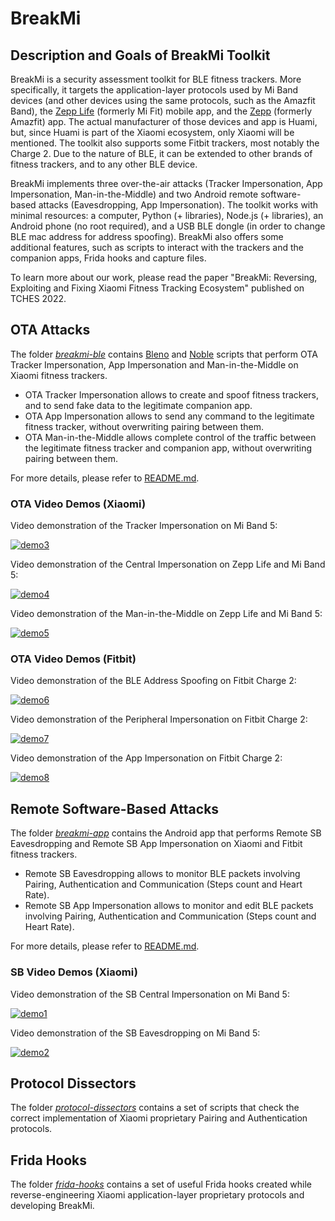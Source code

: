 # BreakMi

## Description and Goals of BreakMi Toolkit

BreakMi is a security assessment toolkit for BLE fitness trackers. More specifically, it targets the application-layer protocols used by Mi Band devices (and other devices using the same protocols, such as the Amazfit Band), the [Zepp Life](https://play.google.com/store/apps/details?id=com.xiaomi.hm.health) (formerly Mi Fit) mobile app, and the [Zepp](https://play.google.com/store/apps/details?id=com.huami.watch.hmwatchmanager) (formerly Amazfit) app. The actual manufacturer of those devices and app is Huami, but, since Huami is part of the Xiaomi ecosystem, only Xiaomi will be mentioned. The toolkit also supports some Fitbit trackers, most notably the Charge 2. Due to the nature of BLE, it can be extended to other brands of fitness trackers, and to any other BLE device.

BreakMi implements three over-the-air attacks (Tracker Impersonation, App Impersonation, Man-in-the-Middle) and two Android remote software-based attacks (Eavesdropping, App Impersonation). The toolkit works with minimal resources: a computer, Python (+ libraries), Node.js (+ libraries), an Android phone (no root required), and a USB BLE dongle (in order to change BLE mac address for address spoofing). BreakMi also offers some additional features, such as scripts to interact with the trackers and the companion apps, Frida hooks and capture files.

To learn more about our work, please read the paper "BreakMi: Reversing, Exploiting and Fixing Xiaomi Fitness Tracking Ecosystem" published on TCHES 2022.

## OTA Attacks

The folder [*breakmi-ble*](https://github.com/Skiti/BreakMi/blob/main/breakmi-ble) contains [Bleno](https://github.com/noble/bleno) and [Noble](https://github.com/noble/noble) scripts that perform OTA Tracker Impersonation, App Impersonation and Man-in-the-Middle on Xiaomi fitness trackers.

* OTA Tracker Impersonation allows to create and spoof fitness trackers, and to send fake data to the legitimate companion app.
* OTA App Impersonation allows to send any command to the legitimate fitness tracker, without overwriting pairing between them.
* OTA Man-in-the-Middle allows complete control of the traffic between the legitimate fitness tracker and companion app, without overwriting pairing between them.

For more details, please refer to [README.md](https://github.com/Skiti/BreakMi/blob/main/breakmi-ble/README.md).

### OTA Video Demos (Xiaomi)

Video demonstration of the Tracker Impersonation on Mi Band 5:

[![demo3](http://img.youtube.com/vi/wBRDpL5WVsw/0.jpg)](http://www.youtube.com/watch?v=wBRDpL5WVsw)

Video demonstration of the Central Impersonation on Zepp Life and Mi Band 5:

[![demo4](http://img.youtube.com/vi/3728qE_WOt8/0.jpg)](http://www.youtube.com/watch?v=3728qE_WOt8)

Video demonstration of the Man-in-the-Middle on Zepp Life and Mi Band 5:

[![demo5](http://img.youtube.com/vi/bUaY1kW6J7A/0.jpg)](http://www.youtube.com/watch?v=bUaY1kW6J7A)

### OTA Video Demos (Fitbit)

Video demonstration of the BLE Address Spoofing on Fitbit Charge 2:

[![demo6](http://img.youtube.com/vi/_f5I8_xmTzs/0.jpg)](https://youtu.be/_f5I8_xmTzs)

Video demonstration of the Peripheral Impersonation on Fitbit Charge 2:

[![demo7](http://img.youtube.com/vi/-EzbmsfTOSU/0.jpg)](https://youtu.be/-EzbmsfTOSU)

Video demonstration of the App Impersonation on Fitbit Charge 2:

[![demo8](http://img.youtube.com/vi/pYcxr5NyOSI/0.jpg)](https://youtu.be/pYcxr5NyOSI)

## Remote Software-Based Attacks

The folder [*breakmi-app*](https://github.com/Skiti/BreakMi/blob/main/breakmi-app) contains the Android app that performs Remote SB Eavesdropping and Remote SB App Impersonation on Xiaomi and Fitbit fitness trackers.

* Remote SB Eavesdropping allows to monitor BLE packets involving Pairing, Authentication and Communication (Steps count and Heart Rate).
* Remote SB App Impersonation allows to monitor and edit BLE packets involving Pairing, Authentication and Communication (Steps count and Heart Rate).

For more details, please refer to [README.md](https://github.com/Skiti/BreakMi/blob/main/breakmi-app/README.md).

### SB Video Demos (Xiaomi)

Video demonstration of the SB Central Impersonation on Mi Band 5:

[![demo1](http://img.youtube.com/vi/EWrDKHXjnJw/0.jpg)](http://www.youtube.com/watch?v=EWrDKHXjnJw)

Video demonstration of the SB Eavesdropping on Mi Band 5:

[![demo2](http://img.youtube.com/vi/Hqcz2PmP7JI/0.jpg)](http://www.youtube.com/watch?v=Hqcz2PmP7JI)

## Protocol Dissectors

The folder [*protocol-dissectors*](https://github.com/Skiti/BreakMi/blob/main/protocol-dissectors) contains a set of scripts that check the correct implementation of Xiaomi proprietary Pairing and Authentication protocols.

## Frida Hooks

The folder [*frida-hooks*](https://github.com/Skiti/BreakMi/blob/main/frida-hooks) contains a set of useful Frida hooks created while reverse-engineering Xiaomi application-layer proprietary protocols and developing BreakMi.
